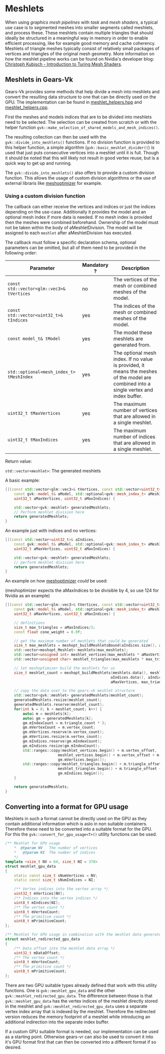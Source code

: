 # Meshlets

When using _graphics mesh pipelines_ with _task_ and _mesh shaders_, a typical use case is to segmented meshes into smaller segments called meshlets, and process these. These meshlets contain multiple triangles that should ideally be structured in a meaningful way in memory in order to enable efficient processing, like for example good memory and cache coherency. Meshlets of triangle meshes typically consist of relatively small packages of vertices and triangles of the original mesh geometry.
More information on how the meshlet pipeline works can be found on Nvidia's developer blog: [Christoph Kubisch - Introduction to Turing Mesh Shaders](https://developer.nvidia.com/blog/introduction-turing-mesh-shaders/).

## Meshlets in Gears-Vk

Gears-Vk provides some methods that help divide a mesh into meshlets and convert the resulting data structure to one that can be directly used on the GPU. The implementation can be found in [meshlet_helpers.hpp](../framework/include/meshlet_helpers.hpp) and [meshlet_helpers.cpp](../framework/src/meshlet_helpers.cpp).

First the meshes and models indices that are to be divided into meshlets need to be selected. The selection can be created from scratch or with the helper function `gvk::make_selection_of_shared_models_and_mesh_indices()`.

The resulting collection can then be used with the `gvk::divide_into_meshlets()` functions. If no division function is provided to this helper function, a simple algorithm (`gvk::basic_meshlet_divider()`) is used that just puts consecutive vertices into a meshlet until it is full. Though it should be noted that this will likely not result in good vertex reuse, but is a quick way to get up and running. 

The `gvk::divide_into_meshlets()` also offers to provide a custom division function. This allows the usage of custom division algorithms or the use of external libraris like [meshoptimizer](https://github.com/zeux/meshoptimizer) for example.

### Using a custom division function

The callback can either receive the vertices and indices or just the indices depending on the use-case.
Additionally it provides the model and an optional mesh index if more data is needed. If no mesh index is provided then the meshes were combined beforehand.
Ownership of the model must not be taken within the body of aMeshletDivision. The model will be assigned to each `meshlet` after aMeshletDivision has executed.

The callback must follow a specific declaration schema, optional parameters can be omitted, but all of them need to be provided in the following order:

| Parameter | Mandatory ? | Description |
| --- | --- | --- |
| `const std::vector<glm::vec3>& tVertices` | no | The vertices of the mesh or combined meshes of the model. |
| `const std::vector<uint32_t>& tIndices` | yes | The indices of the mesh or combined meshes of the model. | 
| `const model_t& tModel` | yes	| The model these meshlets are generated from. | 
| `std::optional<mesh_index_t> tMeshIndex` | yes | The optional mesh index. If no value is provided, it means the meshes of the model are combined into a single vertex and index buffer. | 
| `uint32_t tMaxVertices` | yes | The maximum number of vertices that are allowed in a single meshlet. | 
| `uint32_t tMaxIndices` | yes | The maximum number of indices that are allowed in a single meshlet. | 

Return value:

`std::vector<meshlet>`: The generated meshlets

A basic example: 

```C++
[](const std::vector<glm::vec3>& tVertices, const std::vector<uint32_t>& aIndices,
    const gvk::model_t& aModel, std::optional<gvk::mesh_index_t> aMeshIndex,
    uint32_t aMaxVertices, uint32_t aMaxIndices) {

    std::vector<gvk::meshlet> generatedMeshlets;
    // Perform meshlet division here
    return generatedMeshlets;
}
```

An example just with indices and no vertices:

```C++
[](const std::vector<uint32_t>& aIndices,
    const gvk::model_t& aModel, std::optional<gvk::mesh_index_t> aMeshIndex,
    uint32_t aMaxVertices, uint32_t aMaxIndices) {

    std::vector<gvk::meshlet> generatedMeshlets;
    // perform meshlet division here
    return generatedMeshlets;
}
```


An example on how [meshoptimizer](https://github.com/zeux/meshoptimizer) _could_ be used:

(meshoptimizer expects the aMaxIndices to be divisible by 4, so use 124 for Nvidia as an example)
```C++
[](const std::vector<glm::vec3>& tVertices, const std::vector<uint32_t>& aIndices,
    const gvk::model_t& aModel, std::optional<gvk::mesh_index_t> aMeshIndex,
    uint32_t aMaxVertices, uint32_t aMaxIndices) {

    // definitions
    size_t max_triangles = aMaxIndices/3;
    const float cone_weight = 0.0f;

    // get the maximum number of meshlets that could be generated
    size_t max_meshlets = meshopt_buildMeshletsBound(aIndices.size(), aMaxVertices, max_triangles);
    std::vector<meshopt_Meshlet> meshlets(max_meshlets);
    std::vector<unsigned int> meshlet_vertices(max_meshlets * aMaxVertices);
    std::vector<unsigned char> meshlet_triangles(max_meshlets * max_triangles * 3);

    // let meshoptimizer build the meshlets for us
    size_t meshlet_count = meshopt_buildMeshlets(meshlets.data(), meshlet_vertices.data(), meshlet_triangles.data(), 
                                                aIndices.data(), aIndices.size(), &tVertices[0].x, tVertices.size(), sizeof(glm::vec3), 
                                                aMaxVertices, max_triangles, cone_weight);

    // copy the data over to the gears-vk meshlet structure
    std::vector<gvk::meshlet> generatedMeshlets(meshlet_count);
    generatedMeshlets.resize(meshlet_count);
    generatedMeshlets.reserve(meshlet_count);
    for(int k = 0; k < meshlet_count; k++) {
        auto& m = meshlets[k];
        auto& gm = generatedMeshlets[k];
        gm.mIndexCount = m.triangle_count * 3;
        gm.mVertexCount = m.vertex_count;
        gm.mVertices.reserve(m.vertex_count);
        gm.mVertices.resize(m.vertex_count);
        gm.mIndices.reserve(gm.mIndexCount);
        gm.mIndices.resize(gm.mIndexCount);
        std::ranges::copy(meshlet_vertices.begin() + m.vertex_offset,
                        meshlet_vertices.begin() + m.vertex_offset + m.vertex_count,
                        gm.mVertices.begin());
        std::ranges::copy(meshlet_triangles.begin() + m.triangle_offset,
                        meshlet_triangles.begin() + m.triangle_offset + gm.mIndexCount,
                        gm.mIndices.begin());
    }

    return generatedMeshlets;
}
```

## Converting into a format for GPU usage

Meshlets in such a format cannot be directly used on the GPU as they contain additional information which is aslo in non suitable containers. Therefore these need to be converted into a suitable format for the GPU. For this the `gvk::convert_for_gpu_usage<T>()` utility functions can be used. 

```c++
/** Meshlet for GPU usage
    *  @tparam NV	The number of vertices
    *	@tparam NI	The number of indices
    */
template <size_t NV = 64, size_t NI = 378>
struct meshlet_gpu_data
{
    static const size_t sNumVertices = NV;
    static const size_t sNumIndices = NI;

    /** Vertex indices into the vertex array */
    uint32_t mVertices[NV];
    /** Indices into the vertex indices */
    uint8_t mIndices[NI];  
    /** The vertex count */
    uint8_t mVertexCount;
    /** The primitive count */
    uint8_t mPrimitiveCount;
};

/** Meshlet for GPU usage in combination with the meshlet data generated by convert_for_gpu_usage */
struct meshlet_redirected_gpu_data
{
    /** Data offset into the meshlet data array */
    uint32_t mDataOffset;
    /** The vertex count */
    uint8_t mVertexCount;
    /** The primitive count */
    uint8_t mPrimitiveCount;
};
```

There are two GPU suitable types already defined that work with this utility functions. One is `gvk::meshlet_gpu_data` and the other `gvk::meshlet_redirected_gpu_data`. The difference between those is that `gvk::meshlet_gpu_data` has the vertex indices of the meshlet directly stored in the meshlet and `gvk::meshlet_redirected_gpu_data` uses a separate vertex index array that is indexed by the meshlet. Therefore the redirected version reduces the memory footprint of a meshlet while introducing an additional indirection into the separate index buffer.

If a custom GPU suitable format is needed, our implementation can be used as a starting point. Otherwise gears-vr can also be used to convert it into it's GPU format first that can then be converted into a different format if so desired.
